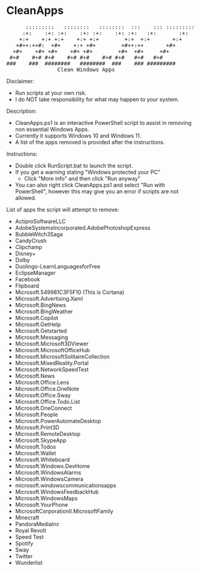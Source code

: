 # CleanApps
<pre>
      :::::::::   ::::::::   ::::::::  :::    ::: :::::::::
     :+:    :+: :+:    :+: :+:    :+: :+:   :+:       :+:  
    +:+    +:+ +:+    +:+ +:+        +:+  +:+       +:+    
   +#++:++#:  +#+    +:+ +#+        +#++:++       +#+      
  +#+    +#+ +#+    +#+ +#+        +#+  +#+     +#+        
 #+#    #+# #+#    #+# #+#    #+# #+#   #+#   #+#          
###    ###  ########   ########  ###    ### #########      
                Clean Windows Apps
</pre>

Disclaimer:
- Run scripts at your own risk.
- I do NOT take responsibility for what may happen to your system.

Description:
- CleanApps.ps1 is an interactive PowerShell script to assist in removing non essential Windows Apps.
- Currently it supports Windows 10 and Windows 11.
- A list of the apps removed is provided after the instructions.

Instructions:
- Double click RunScript.bat to launch the script.
- If you get a warning stating "Windows protected your PC"
  - Click "More info" and then click "Run anyway"
- You can also right click CleanApps.ps1 and select "Run with PowerShell", however this may give you an error if scripts are not allowed.

List of apps the script will attempt to remove:
- ActiproSoftwareLLC
- AdobeSystemsIncorporated.AdobePhotoshopExpress
- BubbleWitch3Saga
- CandyCrush
- Clipchamp
- Disney+
- Dolby
- Duolingo-LearnLanguagesforFree
- EclipseManager
- Facebook
- Flipboard
- Microsoft.549981C3F5F10 (This is Cortana)
- Microsoft.Advertising.Xaml
- Microsoft.BingNews
- Microsoft.BingWeather
- Microsoft.Copilot
- Microsoft.GetHelp
- Microsoft.Getstarted
- Microsoft.Messaging
- Microsoft.Microsoft3DViewer
- Microsoft.MicrosoftOfficeHub
- Microsoft.MicrosoftSolitaireCollection
- Microsoft.MixedReality.Portal
- Microsoft.NetworkSpeedTest
- Microsoft.News
- Microsoft.Office.Lens
- Microsoft.Office.OneNote
- Microsoft.Office.Sway
- Microsoft.Office.Todo.List
- Microsoft.OneConnect
- Microsoft.People
- Microsoft.PowerAutomateDesktop
- Microsoft.Print3D
- Microsoft.RemoteDesktop
- Microsoft.SkypeApp
- Microsoft.Todos
- Microsoft.Wallet
- Microsoft.Whiteboard
- Microsoft.Windows.DevHome
- Microsoft.WindowsAlarms
- Microsoft.WindowsCamera
- microsoft.windowscommunicationsapps
- Microsoft.WindowsFeedbackHub
- Microsoft.WindowsMaps
- Microsoft.YourPhone
- MicrosoftCorporationII.MicrosoftFamily
- Minecraft
- PandoraMediaInc
- Royal Revolt
- Speed Test
- Spotify
- Sway
- Twitter
- Wunderlist
